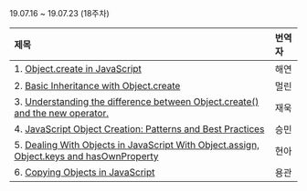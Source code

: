 19.07.16 ~ 19.07.23 (18주차)

|   제목   | 번역자  |
| :-------- | :------ |
| 1. [Object.create in JavaScript](https://hackernoon.com/object-create-in-javascript-fa8674df6ed2) | 해연 |
| 2. [Basic Inheritance with Object.create](http://adripofjavascript.com/blog/drips/basic-inheritance-with-object-create.html) | 멀린 |
| 3. [Understanding the difference between Object.create() and the new operator.](https://medium.com/@jonathanvox01/understanding-the-difference-between-object-create-and-the-new-operator-b2a2f4749358) | 재욱 |
| 4. [JavaScript Object Creation: Patterns and Best Practices](https://github.com/Lee-hyuna/33-js-concepts-kr/wiki/JavaScript-%EA%B0%9C%EC%B2%B4-%EC%83%9D%EC%84%B1-:-%ED%8C%A8%ED%84%B4-%EB%B0%8F-%EB%AA%A8%EB%B2%94-%EC%82%AC%EB%A1%80) | 승민 |
| 5. [Dealing With Objects in JavaScript With Object.assign, Object.keys and hasOwnProperty](https://github.com/Lee-hyuna/33-js-concepts-kr/wiki/Dealing-With-Objects-in-JavaScript-With-Object.assign,-Object.keys-and-hasOwnProperty) | 현아 |
| 6. [Copying Objects in JavaScript](https://scotch.io/bar-talk/copying-objects-in-javascript) | 용관 |